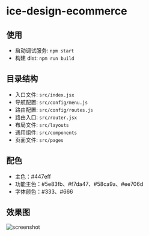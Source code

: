 # ice-design-ecommerce

## 使用

- 启动调试服务: `npm start`
- 构建 dist: `npm run build`

## 目录结构

- 入口文件: `src/index.jsx`
- 导航配置: `src/config/menu.js`
- 路由配置: `src/config/routes.js`
- 路由入口: `src/router.jsx`
- 布局文件: `src/layouts`
- 通用组件: `src/components`
- 页面文件: `src/pages`

## 配色

- 主色：#447eff
- 功能主色：#5e83fb、#f7da47、#58ca9a、#ee706d
- 字体颜色：#333、#666

## 效果图

![screenshot](https://img.alicdn.com/tfs/TB1O_6jDOrpK1RjSZFhXXXSdXXa-2860-1580.png)
